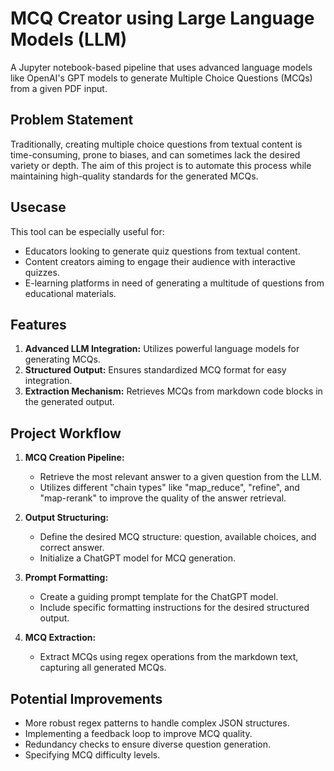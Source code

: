 # MCQ Creator using Large Language Models (LLM)

A Jupyter notebook-based pipeline that uses advanced language models like OpenAI's GPT models to generate Multiple Choice Questions (MCQs) from a given PDF input.

## Problem Statement

Traditionally, creating multiple choice questions from textual content is time-consuming, prone to biases, and can sometimes lack the desired variety or depth. The aim of this project is to automate this process while maintaining high-quality standards for the generated MCQs.

## Usecase

This tool can be especially useful for:
* Educators looking to generate quiz questions from textual content.
* Content creators aiming to engage their audience with interactive quizzes.
* E-learning platforms in need of generating a multitude of questions from educational materials.

## Features

1. **Advanced LLM Integration:** Utilizes powerful language models for generating MCQs.
2. **Structured Output:** Ensures standardized MCQ format for easy integration.
3. **Extraction Mechanism:** Retrieves MCQs from markdown code blocks in the generated output.

## Project Workflow

1. **MCQ Creation Pipeline:**
   * Retrieve the most relevant answer to a given question from the LLM.
   * Utilizes different "chain types" like "map_reduce", "refine", and "map-rerank" to improve the quality of the answer retrieval.

2. **Output Structuring:**
   * Define the desired MCQ structure: question, available choices, and correct answer.
   * Initialize a ChatGPT model for MCQ generation.

3. **Prompt Formatting:**
   * Create a guiding prompt template for the ChatGPT model.
   * Include specific formatting instructions for the desired structured output.

4. **MCQ Extraction:**
   * Extract MCQs using regex operations from the markdown text, capturing all generated MCQs.

## Potential Improvements

* More robust regex patterns to handle complex JSON structures.
* Implementing a feedback loop to improve MCQ quality.
* Redundancy checks to ensure diverse question generation.
* Specifying MCQ difficulty levels.

